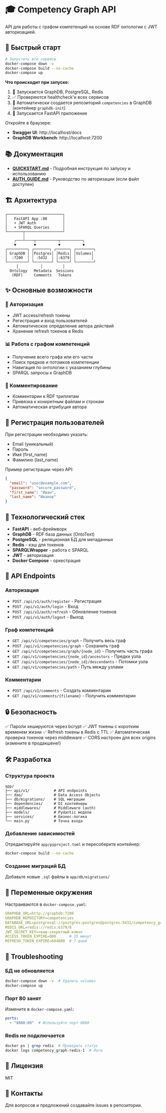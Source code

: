 # 🎓 Competency Graph API

API для работы с графом компетенций на основе RDF онтологии с JWT авторизацией.

## 🚀 Быстрый старт

```bash
# Запустить все сервисы
docker-compose down -v
docker-compose build --no-cache
docker-compose up
```

**Что происходит при запуске:**
1. 🚀 Запускается GraphDB, PostgreSQL, Redis
2. ✅ Проверяются healthcheck'и всех сервисов
3. 🔧 Автоматически создается репозиторий `competencies` в GraphDB (контейнер `graphdb-init`)
4. 🎯 Запускается FastAPI приложение

Откройте в браузере:
- **Swagger UI**: http://localhost/docs
- **GraphDB Workbench**: http://localhost:7200

## 📚 Документация

- **[QUICKSTART.md](QUICKSTART.md)** - Подробная инструкция по запуску и использованию
- **[AUTH_GUIDE.md](AUTH_GUIDE.md)** - Руководство по авторизации (если файл доступен)

## 🏗️ Архитектура

```
┌─────────────────────────┐
│   FastAPI App :80       │
│   + JWT Auth            │
│   + SPARQL Queries      │
└───────┬─────────────────┘
        │
    ┌───┴────┬──────────┬──────────┐
    ▼        ▼          ▼          ▼
┌─────────┐ ┌───────┐ ┌──────┐ ┌────────┐
│ GraphDB │ │Postgres│ │Redis│ │Volumes│
│  :7200  │ │ :5432  │ │:6379│ │       │
└─────────┘ └────────┘ └─────┘ └────────┘
     │          │         │
  Ontology   Metadata  Sessions
   (RDF)     Comments   Tokens
```

## ✨ Основные возможности

### 🔐 Авторизация
- JWT access/refresh токены
- Регистрация и вход пользователей
- Автоматическое определение автора действий
- Хранение refresh токенов в Redis

### 📊 Работа с графом компетенций
- Получение всего графа или его части
- Поиск предков и потомков компетенции
- Навигация по онтологии с указанием глубины
- SPARQL запросы к GraphDB

### 💬 Комментирование
- Комментарии к RDF триплетам
- Привязка к конкретным файлам и строкам
- Автоматическая атрибуция автора

## 🎯 Регистрация пользователей

При регистрации необходимо указать:
- Email (уникальный)
- Пароль
- Имя (first_name)
- Фамилию (last_name)

Пример регистрации через API:
```json
{
  "email": "user@example.com",
  "password": "secure_password",
  "first_name": "Иван",
  "last_name": "Иванов"
}
```

## 🔧 Технологический стек

- **FastAPI** - веб-фреймворк
- **GraphDB** - RDF база данных (OntoText)
- **PostgreSQL** - реляционная БД для метаданных
- **Redis** - кэш для токенов
- **SPARQLWrapper** - работа с SPARQL
- **JWT** - авторизация
- **Docker Compose** - оркестрация

## 📡 API Endpoints

### Авторизация
- `POST /api/v1/auth/register` - Регистрация
- `POST /api/v1/auth/login` - Вход
- `POST /api/v1/auth/refresh` - Обновление токенов
- `POST /api/v1/auth/logout` - Выход

### Граф компетенций
- `GET /api/v1/competencies/graph` - Получить весь граф
- `POST /api/v1/competencies/graph` - Сохранить граф
- `GET /api/v1/competencies/graph/{node_id}` - Получить часть графа
- `GET /api/v1/competencies/{node_id}/ancestors` - Предки узла
- `GET /api/v1/competencies/{node_id}/descendants` - Потомки узла
- `GET /api/v1/competencies/path` - Путь между узлами

### Комментарии
- `POST /api/v1/comments` - Создать комментарии
- `GET /api/v1/comments/{filename}` - Получить комментарии

## 🔒 Безопасность

✅ Пароли хешируются через bcrypt
✅ JWT токены с коротким временем жизни
✅ Refresh токены в Redis с TTL
✅ Автоматическая проверка токенов через middleware
✅ CORS настроен для всех origins (измените в продакшене!)

## 🛠️ Разработка

### Структура проекта

```
app/
├── api/v1/           # API endpoints
├── dao/              # Data Access Objects
├── db/migrations/    # SQL миграции
├── dependencies/     # DI контейнеры
├── middlewares/      # Middleware (auth)
├── models/           # Pydantic модели
├── services/         # Бизнес-логика
└── main.py           # Точка входа
```

### Добавление зависимостей

Отредактируйте `app/pyproject.toml` и пересоберите контейнер:

```bash
docker-compose build --no-cache
```

### Создание миграций БД

Добавьте новые `.sql` файлы в `app/db/migrations/`

## 📝 Переменные окружения

Настраиваются в `docker-compose.yaml`:

```yaml
GRAPHDB_URL=http://graphdb:7200
GRAPHDB_REPOSITORY=competencies
DATABASE_URL=postgresql://postgres:postgres@postgres:5432/competency_graph
REDIS_URL=redis://redis:6379/0
JWT_SECRET_KEY=<ваш-секретный-ключ>
ACCESS_TOKEN_EXPIRE=900      # 15 минут
REFRESH_TOKEN_EXPIRE=604800  # 7 дней
```

## 🐛 Troubleshooting

### БД не обновляется
```bash
docker-compose down -v  # Удалить volumes
docker-compose up
```

### Порт 80 занят
Измените в `docker-compose.yaml`:
```yaml
ports:
  - "8080:80"  # Используйте порт 8080
```

### Redis не подключается
```bash
docker ps | grep redis  # Проверить статус
docker logs competency_graph-redis-1  # Логи
```

## 📄 Лицензия

MIT

## 👥 Контакты

Для вопросов и предложений создавайте issues в репозитории.
